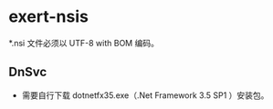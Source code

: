 # exert-nsis

*.nsi 文件必须以 UTF-8 with BOM 编码。

## DnSvc

- 需要自行下载 dotnetfx35.exe（.Net Framework 3.5 SP1 ）安装包。
